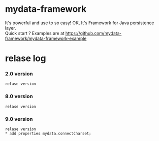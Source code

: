 # mydata-framework
 It's powerful and use to so easy!  OK, It's Framework for Java persistence layer.  
 Quick start ?  Examples are at https://github.com/mydata-framework/mydata-framework-example

# relase log
### 2.0 version
    relase version  
### 8.0 version
    relase version
### 9.0 version 
    relase version 
    * add properties mydata.connectCharset;
    
